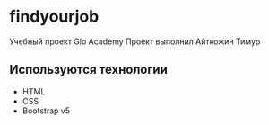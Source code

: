 # findyourjob
Учебный проект Glo Academy
Проект выполнил Айткожин Тимур

## Используются технологии
- HTML
- CSS
- Bootstrap v5
